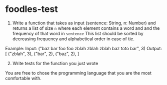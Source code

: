 # foodles-test

1) Write a function that takes as input (sentence: String, n: Number) 
and returns a list of size `n` where each element contains a word and and the frequency of that word in `sentence`
This list should be sorted by decreasing frequency and alphabetical order in case of tie.

Example: 
Input: ("baz bar foo foo zblah zblah zblah baz toto bar", 3)
Output: 
[
   ("zblah", 3),
   ("bar", 2),
   ("baz", 2),
]

2) Write tests for the function you just wrote

You are free to chose the programming language that you are the most comfortable with.